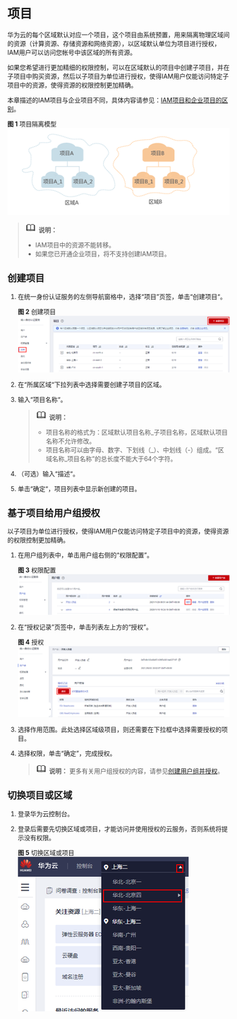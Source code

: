 # 项目<a name="iam_05_0001"></a>

华为云的每个区域默认对应一个项目，这个项目由系统预置，用来隔离物理区域间的资源（计算资源、存储资源和网络资源），以区域默认单位为项目进行授权，IAM用户可以访问您帐号中该区域的所有资源。

如果您希望进行更加精细的权限控制，可以在区域默认的项目中创建子项目，并在子项目中购买资源，然后以子项目为单位进行授权，使得IAM用户仅能访问特定子项目中的资源，使得资源的权限控制更加精确。

本章描述的IAM项目与企业项目不同，具体内容请参见：[IAM项目和企业项目的区别](https://support.huaweicloud.com/iam_faq/iam_01_0606.html)。

**图 1**  项目隔离模型<a name="fig1291711217301"></a>  
![](figures/项目隔离模型.png "项目隔离模型")

>![](public_sys-resources/icon-note.gif) **说明：** 
>-   IAM项目中的资源不能转移。
>-   如果您已开通企业项目，将不支持创建IAM项目。

## 创建项目<a name="section17535631504"></a>

1.  在统一身份认证服务的左侧导航窗格中，选择“项目”页签，单击“创建项目“。

    **图 2**  创建项目<a name="fig1523115891711"></a>  
    ![](figures/创建项目.png "创建项目")

2.  在“所属区域“下拉列表中选择需要创建子项目的区域。
3.  输入“项目名称“。

    >![](public_sys-resources/icon-note.gif) **说明：** 
    >-   项目名称的格式为：区域默认项目名称\_子项目名称，区域默认项目名称不允许修改。
    >-   项目名称可以由字母、数字、下划线（\_）、中划线（-）组成。“区域名称\_项目名称”的总长度不能大于64个字符。

4.  （可选）输入“描述“。
5.  单击“确定“，项目列表中显示新创建的项目。

## 基于项目给用户组授权<a name="section105057367589"></a>

以子项目为单位进行授权，使得IAM用户仅能访问特定子项目中的资源，使得资源的权限控制更加精确。

1.  在用户组列表中，单击用户组右侧的“权限配置”。

    **图 3**  权限配置<a name="fig1392694612187"></a>  
    ![](figures/权限配置.png "权限配置")

2.  在“授权记录”页签中，单击列表左上方的“授权”。

    **图 4**  授权<a name="fig11627175819185"></a>  
    ![](figures/授权.png "授权")

3.  选择作用范围。此处选择区域级项目，则还需要在下拉框中选择需要授权的项目。
4.  选择权限，单击“确定”，完成授权。

    >![](public_sys-resources/icon-note.gif) **说明：** 
    >更多有关用户组授权的内容，请参见[创建用户组并授权](创建用户组并授权.md)。


## 切换项目或区域<a name="section76927143474"></a>

1.  登录华为云控制台。
2.  登录后需要先切换区域或项目，才能访问并使用授权的云服务，否则系统将提示没有权限。

    **图 5**  切换区域或项目<a name="fig1091615615198"></a>  
    ![](figures/切换区域或项目.png "切换区域或项目")


